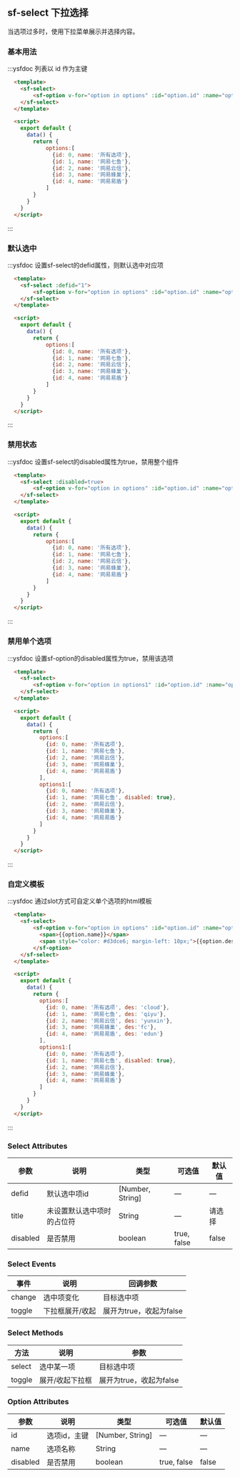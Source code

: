## sf-select 下拉选择

当选项过多时，使用下拉菜单展示并选择内容。

### 基本用法

:::ysfdoc 列表以 id 作为主键   

```html
  <template>
    <sf-select>
        <sf-option v-for="option in options" :id="option.id" :name="option.name" :disabled="option.disabled">
    </sf-select>
  </template>

  <script>
    export default {
      data() {
        return {
            options:[
              {id: 0, name: '所有选项'},
              {id: 1, name: '网易七鱼'},
              {id: 2, name: '网易云信'},
              {id: 3, name: '网易蜂巢'},
              {id: 4, name: '网易易盾'}
            ]
        }
      }
    }
  </script>
```
:::

### 默认选中

:::ysfdoc 设置sf-select的defid属性，则默认选中对应项

```html
  <template>
    <sf-select :defid="1">
        <sf-option v-for="option in options" :id="option.id" :name="option.name" :disabled="option.disabled">
    </sf-select>
  </template>

  <script>
    export default {
      data() {
        return {
            options:[
              {id: 0, name: '所有选项'},
              {id: 1, name: '网易七鱼'},
              {id: 2, name: '网易云信'},
              {id: 3, name: '网易蜂巢'},
              {id: 4, name: '网易易盾'}
            ]
        }
      }
    }
  </script>
```
:::

### 禁用状态

:::ysfdoc 设置sf-select的disabled属性为true，禁用整个组件

```html
  <template>
    <sf-select :disabled=true>
        <sf-option v-for="option in options" :id="option.id" :name="option.name" :disabled="option.disabled">
    </sf-select>
  </template>

  <script>
    export default {
      data() {
        return {
            options:[
              {id: 0, name: '所有选项'},
              {id: 1, name: '网易七鱼'},
              {id: 2, name: '网易云信'},
              {id: 3, name: '网易蜂巢'},
              {id: 4, name: '网易易盾'}
            ]
        }
      }
    }
  </script>
```
:::

### 禁用单个选项

:::ysfdoc 设置sf-option的disabled属性为true，禁用该选项

```html
  <template>
    <sf-select>
        <sf-option v-for="option in options1" :id="option.id" :name="option.name" :disabled="option.disabled">
    </sf-select>
  </template>

  <script>
    export default {
      data() {
        return {
          options:[
            {id: 0, name: '所有选项'},
            {id: 1, name: '网易七鱼'},
            {id: 2, name: '网易云信'},
            {id: 3, name: '网易蜂巢'},
            {id: 4, name: '网易易盾'}
          ],
          options1:[
            {id: 0, name: '所有选项'},
            {id: 1, name: '网易七鱼', disabled: true},
            {id: 2, name: '网易云信'},
            {id: 3, name: '网易蜂巢'},
            {id: 4, name: '网易易盾'}
          ]
        }
      }
    }
  </script>
```
:::

### 自定义模板

:::ysfdoc 通过slot方式可自定义单个选项的html模板

```html
  <template>
    <sf-select>
        <sf-option v-for="option in options" :id="option.id" :name="option.name" :disabled="option.disabled">
          <span>{{option.name}}</span>
          <span style="color: #d3dce6; margin-left: 10px;">{{option.des}}</span>
        </sf-option>
    </sf-select>
  </template>

  <script>
    export default {
      data() {
        return {
          options:[
            {id: 0, name: '所有选项', des: 'cloud'},
            {id: 1, name: '网易七鱼', des: 'qiyu'},
            {id: 2, name: '网易云信', des: 'yunxin'},
            {id: 3, name: '网易蜂巢', des:'fc'},
            {id: 4, name: '网易易盾', des: 'edun'}
          ],
          options1:[
            {id: 0, name: '所有选项'},
            {id: 1, name: '网易七鱼', disabled: true},
            {id: 2, name: '网易云信'},
            {id: 3, name: '网易蜂巢'},
            {id: 4, name: '网易易盾'}
          ]
        }
      }
    }
  </script>
```
:::

### Select Attributes
| 参数      | 说明    | 类型      | 可选值       | 默认值   |
|---------- |-------- |---------- |-------------  |-------- |
| defid     | 默认选中项id   | [Number, String]  |  —  |  —  |
| title  | 未设置默认选中项时的占位符    | String   | — | 请选择   |
| disabled  | 是否禁用    | boolean   | true, false   | false   |

### Select Events
| 事件      | 说明    | 回调参数 |
|---------- |-------- |----------|
| change    | 选中项变化   | 目标选中项 |
| toggle    | 下拉框展开/收起 | 展开为true，收起为false |

### Select Methods
| 方法      | 说明    | 参数 |
|---------- |-------- |----------|
| select    | 选中某一项   | 目标选中项 |
| toggle    | 展开/收起下拉框 | 展开为true，收起为false |

### Option Attributes
| 参数      | 说明    | 类型      | 可选值       | 默认值   |
|---------- |-------- |---------- |-------------  |-------- |
| id     | 选项id，主键   | [Number, String]  |  —  |  —  |
| name  | 选项名称    | String   | — | — |
| disabled  | 是否禁用    | boolean   | true, false   | false   |
